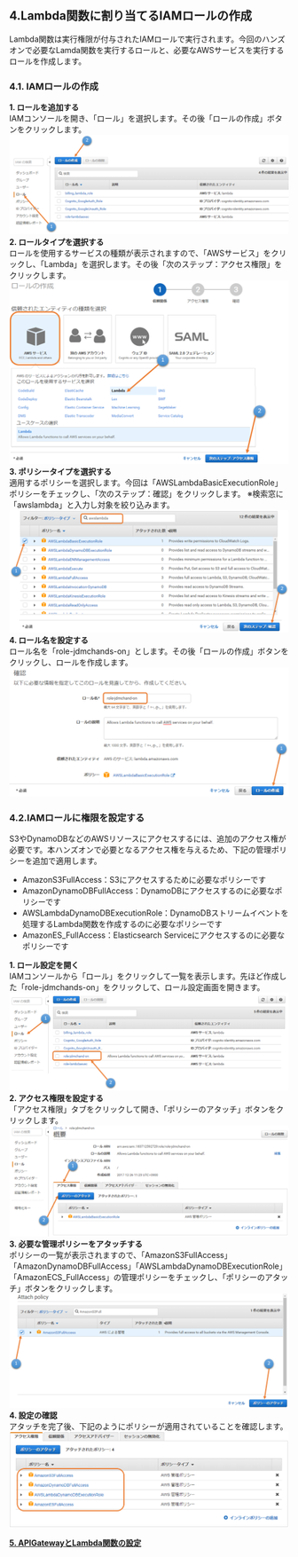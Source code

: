 ## 4.Lambda関数に割り当てるIAMロールの作成
Lambda関数は実行権限が付与されたIAMロールで実行されます。今回のハンズオンで必要なLamda関数を実行するロールと、必要なAWSサービスを実行するロールを作成します。

### 4.1. IAMロールの作成

**1. ロールを追加する**  
IAMコンソールを開き、「ロール」を選択します。その後「ロールの作成」ボタンをクリックします。  
![図4.1-1](https://github.com/mimopa/jdmc-aws-handson/blob/master/docs/img/4-IAM-1.png)  
**2. ロールタイプを選択する**  
ロールを使用するサービスの種類が表示されますので、「AWSサービス」をクリックし、「Lambda」を選択します。その後「次のステップ：アクセス権限」をクリックします。  
![図4.1-2](https://github.com/mimopa/jdmc-aws-handson/blob/master/docs/img/4-IAM-2.png)  
**3. ポリシータイプを選択する**  
適用するポリシーを選択します。今回は「AWSLambdaBasicExecutionRole」ポリシーをチェックし、「次のステップ：確認」をクリックします。
※検索窓に「awslambda」と入力し対象を絞り込みます。  
![図4.1-3](https://github.com/mimopa/jdmc-aws-handson/blob/master/docs/img/4-IAM-3.png)
**4. ロール名を設定する**  
ロール名を「role-jdmchands-on」とします。その後「ロールの作成」ボタンをクリックし、ロールを作成します。  
![図4.1-4](https://github.com/mimopa/jdmc-aws-handson/blob/master/docs/img/4-IAM-4.png)  

### 4.2.IAMロールに権限を設定する
S3やDynamoDBなどのAWSリソースにアクセスするには、追加のアクセス権が必要です。本ハンズオンで必要となるアクセス権を与えるため、下記の管理ポリシーを追加で適用します。
* AmazonS3FullAccess：S3にアクセスするために必要なポリシーです
* AmazonDynamoDBFullAccess：DynamoDBにアクセスするのに必要なポリシーです
* AWSLambdaDynamoDBExecutionRole：DynamoDBストリームイベントを処理するLambda関数を作成するのに必要なポリシーです
* AmazonES_FullAccess：Elasticsearch Serviceにアクセスするのに必要なポリシーです

**1. ロール設定を開く**  
IAMコンソールから「ロール」をクリックして一覧を表示します。先ほど作成した「role-jdmchands-on」をクリックして、ロール設定画面を開きます。  
![図4.2-1](https://github.com/mimopa/jdmc-aws-handson/blob/master/docs/img/4-IAM-5.png)  
**2. アクセス権限を設定する**  
「アクセス権限」タブをクリックして開き、「ポリシーのアタッチ」ボタンをクリックします。  
![図4.2-2](https://github.com/mimopa/jdmc-aws-handson/blob/master/docs/img/4-IAM-6.png)  
**3. 必要な管理ポリシーをアタッチする**  
ポリシーの一覧が表示されますので、「AmazonS3FullAccess」「AmazonDynamoDBFullAccess」「AWSLambdaDynamoDBExecutionRole」「AmazonECS_FullAccess」の管理ポリシーをチェックし、「ポリシーのアタッチ」ボタンをクリックします。  
![図4.2-3](https://github.com/mimopa/jdmc-aws-handson/blob/master/docs/img/4-IAM-7.png)  
**4. 設定の確認**  
アタッチを完了後、下記のようにポリシーが適用されていることを確認します。  
![図4.2-4](https://github.com/mimopa/jdmc-aws-handson/blob/master/docs/img/4-IAM-8.png)

**[5. APIGatewayとLambda関数の設定](https://github.com/mimopa/jdmc-aws-handson/blob/master/docs/05.md#5-apigateway%E3%81%A8lambda%E9%96%A2%E6%95%B0%E3%81%AE%E8%A8%AD%E5%AE%9A)**